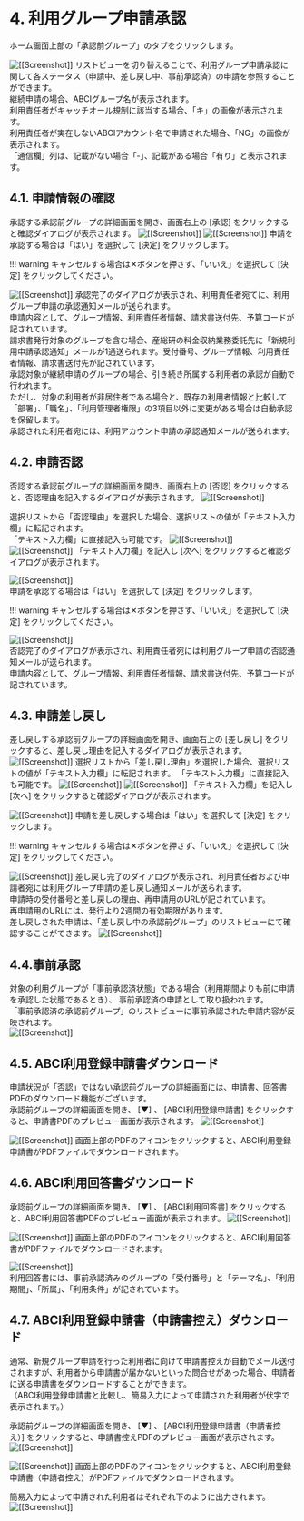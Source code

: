 # 4. 利用グループ申請承認

ホーム画面上部の「承認前グループ」のタブをクリックします。

![[[Screenshot]]](img/4_01_A.png)
リストビューを切り替えることで、利用グループ申請承認に関して各ステータス（申請中、差し戻し中、事前承認済）の申請を参照することができます。  
継続申請の場合、ABCIグループ名が表示されます。  
利用責任者がキャッチオール規制に該当する場合、「キ」の画像が表示されます。  
利用責任者が実在しないABCIアカウント名で申請された場合、「NG」の画像が表示されます。  
「通信欄」列は、記載がない場合「-」、記載がある場合「有り」と表示されます。

## 4.1. 申請情報の確認

承認する承認前グループの詳細画面を開き、画面右上の [承認] をクリックすると確認ダイアログが表示されます。
![[[Screenshot]]](img/4_03_A.png)
![[[Screenshot]]](img/4_03_B.png)
申請を承認する場合は「はい」を選択して [決定] をクリックします。  

!!! warning
    キャンセルする場合は✕ボタンを押さず、「いいえ」を選択して [決定] をクリックしてください。

![[[Screenshot]]](img/4_03_D.png)
承認完了のダイアログが表示され、利用責任者宛てに、利用グループ申請の承認通知メールが送られます。  
申請内容として、グループ情報、利用責任者情報、請求書送付先、予算コードが記されています。  
請求書発行対象のグループを含む場合、産総研の料金収納業務委託先に「新規利用申請承認通知」メールが1通送られます。受付番号、グループ情報、利用責任者情報、請求書送付先が記されています。  
承認対象が継続申請のグループの場合、引き続き所属する利用者の承認が自動で行われます。  
ただし、対象の利用者が非居住者である場合と、既存の利用者情報と比較して「部署」、「職名」、「利用管理者権限」の3項目以外に変更がある場合は自動承認を保留します。  
承認された利用者宛には、利用アカウント申請の承認通知メールが送られます。

## 4.2. 申請否認

否認する承認前グループの詳細画面を開き、画面右上の [否認] をクリックすると、否認理由を記入するダイアログが表示されます。
![[[Screenshot]]](img/4_04_A.png)

選択リストから「否認理由」を選択した場合、選択リストの値が「テキスト入力欄」に転記されます。  
「テキスト入力欄」に直接記入も可能です。
![[[Screenshot]]](img/4_04_B.png)
![[[Screenshot]]](img/4_04_C.png)
「テキスト入力欄」を記入し [次へ] をクリックすると確認ダイアログが表示されます。

![[[Screenshot]]](img/4_04_D.png)  
申請を承認する場合は「はい」を選択して [決定] をクリックします。

!!! warning
    キャンセルする場合は✕ボタンを押さず、「いいえ」を選択して [決定] をクリックしてください。

![[[Screenshot]]](img/4_04_E.png)  
否認完了のダイアログが表示され、利用責任者宛には利用グループ申請の否認通知メールが送られます。  
申請内容として、グループ情報、利用責任者情報、請求書送付先、予算コードが記されています。

## 4.3. 申請差し戻し

差し戻しする承認前グループの詳細画面を開き、画面右上の [差し戻し] をクリックすると、差し戻し理由を記入するダイアログが表示されます。
![[[Screenshot]]](img/4_05_A.png)
選択リストから「差し戻し理由」を選択した場合、選択リストの値が「テキスト入力欄」に転記されます。
「テキスト入力欄」に直接記入も可能です。
![[[Screenshot]]](img/4_05_B.png)
![[[Screenshot]]](img/4_05_C.png)
「テキスト入力欄」を記入し [次へ] をクリックすると確認ダイアログが表示されます。

![[[Screenshot]]](img/4_05_D.png)
申請を差し戻しする場合は「はい」を選択して [決定] をクリックします。

!!! warning
    キャンセルする場合は✕ボタンを押さず、「いいえ」を選択して [決定] をクリックしてください。  

![[[Screenshot]]](img/4_05_E.png)
差し戻し完了のダイアログが表示され、利用責任者および申請者宛には利用グループ申請の差し戻し通知メールが送られます。  
申請時の受付番号と差し戻しの理由、再申請用のURLが記されています。  
再申請用のURLには、発行より2週間の有効期限があります。  
差し戻しされた申請は、「差し戻し中の承認前グループ」のリストビューにて確認することができます。
![[[Screenshot]]](img/4_05_01_A.png)

## 4.4.事前承認

対象の利用グループが「事前承認済状態」である場合（利用期間よりも前に申請を承認した状態であるとき）、
事前承認済の申請として取り扱われます。  
「事前承認済の承認前グループ」のリストビューに事前承認された申請内容が反映されます。  
![[[Screenshot]]](img/4_06_A.png)

## 4.5. ABCI利用登録申請書ダウンロード

申請状況が「否認」ではない承認前グループの詳細画面には、申請書、回答書PDFのダウンロード機能がございます。  
承認前グループの詳細画面を開き、 [▼] 、 [ABCI利用登録申請書] をクリックすると、申請書PDFのプレビュー画面が表示されます。
![[[Screenshot]]](img/4_07_A.png)

![[[Screenshot]]](img/4_07_B.png)
画面上部のPDFのアイコンをクリックすると、ABCI利用登録申請書がPDFファイルでダウンロードされます。

## 4.6. ABCI利用回答書ダウンロード

承認前グループの詳細画面を開き、 [▼] 、 [ABCI利用回答書] をクリックすると、ABCI利用回答書PDFのプレビュー画面が表示されます。
![[[Screenshot]]](img/4_08_A.png)

![[[Screenshot]]](img/4_08_B.png)
画面上部のPDFのアイコンをクリックすると、ABCI利用回答書がPDFファイルでダウンロードされます。

![[[Screenshot]]](img/4_08_C.png)  
利用回答書には、事前承認済みのグループの「受付番号」と「テーマ名」、「利用期間」、「所属」、「利用条件」が記されています。

## 4.7. ABCI利用登録申請書（申請書控え）ダウンロード

通常、新規グループ申請を行った利用者に向けて申請書控えが自動でメール送付されますが、利用者から申請書が届かないといった問合せがあった場合、申請者に送る申請書をダウンロードすることができます。  
（ABCI利用登録申請書と比較し、簡易入力によって申請された利用者が伏字で表示されます。）
  
承認前グループの詳細画面を開き、 [▼] 、 [ABCI利用登録申請書（申請者控え）] をクリックすると、申請書控えPDFのプレビュー画面が表示されます。
![[[Screenshot]]](img/4_09_A.png)

![[[Screenshot]]](img/4_07_B.png)
画面上部のPDFのアイコンをクリックすると、ABCI利用登録申請書（申請者控え）がPDFファイルでダウンロードされます。

簡易入力によって申請された利用者はそれぞれ下のように出力されます。
![[[Screenshot]]](img/4_09_B.png)
